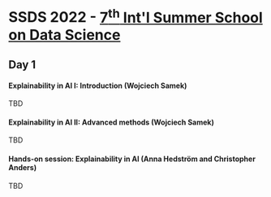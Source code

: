 # SSDS 2022  - [7<sup>th</sup> Int'l Summer School on Data Science](https://sites.google.com/view/ssdatascience2022)

## Day 1


#### Explainability in AI  I: Introduction (Wojciech Samek)

TBD

#### Explainability in AI II: Advanced methods (Wojciech Samek)

TBD

####  Hands-on session:  Explainability in AI (Anna Hedström and Christopher Anders)

TBD

